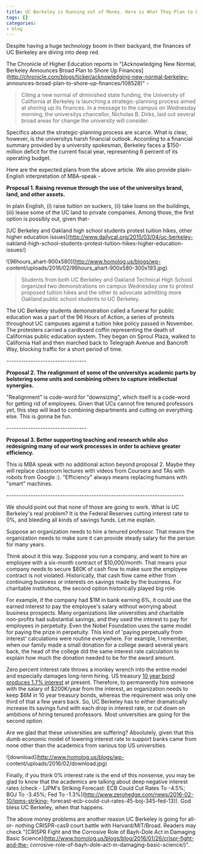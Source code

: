 ```yaml
---
title: UC Berkeley is Running out of Money. Here is What They Plan to Do
tags: []
categories:
- blog
---
```

Despite having a huge technology boom in their backyard, the finances of UC
Berkeley are diving into deep red.
<!--more-->

The Chronicle of Higher Education reports in "[Acknowledging New Normal,
Berkeley Announces Broad Plan to Shore Up
Finances](http://chronicle.com/blogs/ticker/acknowledging-new-normal-berkeley-
announces-broad-plan-to-shore-up-finances/108528)" -

> Citing a new normal of diminished state funding, the University of
California at Berkeley is launching a strategic-planning process aimed at
shoring up its finances. In a message to the campus on Wednesday morning, the
universitys chancellor, Nicholas B. Dirks, laid out several broad areas for
change the university will consider.

Specifics about the strategic-planning process are scarce. What is clear,
however, is the universitys harsh financial outlook. According to a financial
summary provided by a university spokesman, Berkeley faces a $150-million
deficit for the current fiscal year, representing 6 percent of its operating
budget.

Here are the expected plans from the above article. We also provide plain-
English interpretation of MBA-speak -

**Proposal 1. Raising revenue through the use of the universitys brand, land, and other assets.**

In plain English, (i) raise tuition on suckers, (ii) take loans on the
buildings, (iii) lease some of the UC land to private companies. Among those,
the first option is possibly out, given that-

[UC Berkeley and Oakland high school students protest tuition hikes, other
higher education issues](http://www.dailycal.org/2015/03/04/uc-berkeley-
oakland-high-school-students-protest-tuition-hikes-higher-education-issues/)

![96hours_ahart-900x580](http://www.homolog.us/blogs/wp-
content/uploads/2016/02/96hours_ahart-900x580-300x193.jpg)

> Students from both UC Berkeley and Oakland Technical High School organized
two demonstrations on campus Wednesday one to protest proposed tuition hikes
and the other to advocate admitting more Oakland public school students to UC
Berkeley.

The UC Berkeley students demonstration called a funeral for public education
was a part of the 96 Hours of Action, a series of protests throughout UC
campuses against a tuition hike policy passed in November. The protesters
carried a cardboard coffin representing the death of Californias public
education system. They began on Sproul Plaza, walked to California Hall and
then marched back to Telegraph Avenue and Bancroft Way, blocking traffic for a
short period of time.

\---------------------------------

**Proposal 2. The realignment of some of the universitys academic parts by bolstering some units and combining others to capture intellectual synergies.**

"Realignment" is code-word for "downsizing", which itself is a code-word for
getting rid of employees. Given that UCs cannot fire tenured professors yet,
this step will lead to combining departments and cutting on everything else.
This is gonna be fun.

\---------------------------------

**Proposal 3. Better supporting teaching and research while also redesigning many of our work processes in order to achieve greater efficiency.**

This is MBA speak with no additional action beyond proposal 2. Maybe they will
replace classroom lectures with videos from Coursera and TAs with robots from
Google :). "Efficiency" always means replacing humans with "smart" machines.

\-------------------------------------------------------------------------

We should point out that none of those are going to work. What is UC
Berkeley's real problem? It is the Federal Reserves cutting interest rate to
0%, and bleeding all kinds of savings funds. Let me explain.

Suppose an organization needs to hire a tenured professor. That means the
organization needs to make sure it can provide steady salary for the person
for many years.

Think about it this way. Suppose you run a company, and want to hire an
employee with a six-month contract of $10,000/month. That means your company
needs to secure $60K of cash flow to make sure the employee contract is not
violated. Historically, that cash flow came either from continuing business or
interests on savings made by the business. For charitable institutions, the
second option historically played big role.

For example, if the company had $1M in bank earning 6%, it could use the
earned interest to pay the employee's salary without worrying about business
prospects. Many organizations like universities and charitable non-profits had
substantial savings, and they used the interest to pay for employees in
perpetuity. Even the Nobel Foundation uses the same model for paying the prize
in perpetuity. This kind of 'paying perpetually from interest' calculations
were routine everywhere. For example, I remember, when our family made a small
donation for a college award several years back, the head of the college did
the same interest rate calculation to explain how much the donation needed to
be for the award amount.

Zero percent interest rate throws a monkey wrench into the entire model and
especially damages long-term hiring. US treasury [10 year bond produces 1.7%
interest](http://stockcharts.com/h-sc/ui?s=%24tyx) at present. Therefore, to
permanently hire someone with the salary of $200K/year from the interest, an
organization needs to keep $6M in 10 year treasury bonds, whereas the
requirement was only one third of that a few years back. So, UC Berkeley has
to either dramatically increase its savings fund with each drop in interest
rate, or cut down on ambitions of hiring tenured professors. Most universities
are going for the second option.

Are we glad that these universities are suffering? Absolutely, given that this
dumb economic model of lowering interest rate to support banks came from none
other than the academics from various top US universities.

![download](http://www.homolog.us/blogs/wp-
content/uploads/2016/02/download.jpg)

Finally, if you think 0% interest rate is the end of this nonsense, you may be
glad to know that the academics are talking about deep negative interest rates
(check - [JPM's Striking Forecast: ECB Could Cut Rates To -4.5%; BOJ To
-3.45%; Fed To -1.3%](http://www.zerohedge.com/news/2016-02-10/jpms-striking-
forecast-ecb-could-cut-rates-45-boj-345-fed-13)). God bless UC Berkeley, when
that happens.

The above money problems are another reason UC Berkeley is going for all-or-
nothing CRISPR-cas9 court battle with Harvard/MIT/Broad. Readers may check
"[CRISPR Fight and the Corrosive Role of Bayh-Dole Act in Damaging Basic
Science](http://www.homolog.us/blogs/blog/2016/01/26/crispr-fight-and-the-
corrosive-role-of-bayh-dole-act-in-damaging-basic-science/)".

